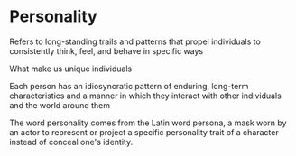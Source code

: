 # Personality

Refers to long-standing trails and patterns that propel individuals to consistently think, feel, and behave in specific ways

What make us unique individuals

Each person has an idiosyncratic pattern of enduring, long-term characteristics and a manner in which they interact with other individuals and the world around them

The word personality comes from the Latin word persona, a mask worn by an actor to represent or project a specific personality trait of a character instead of conceal one's identity.

